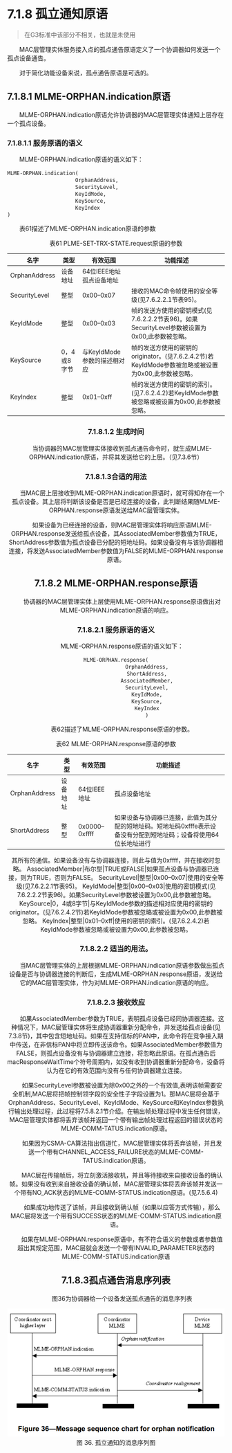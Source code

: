 # 7.1.8 孤立通知原语
>在G3标准中该部分不相关，也就是未使用

　　MAC层管理实体服务接入点的孤点通告原语定义了一个协调器如何发送一个孤点设备通告。

　　对于简化功能设备来说，孤点通告原语是可选的。
## 7.1.8.1 MLME-ORPHAN.indication原语
　　MLME-ORPHAN.indication原语允许协调器的MAC层管理实体通知上层存在一个孤点设备。

### 7.1.8.1.1 服务原语的语义
　　MLME-ORPHAN.indication原语的语义如下：
```
MLME-ORPHAN.indication(
                      OrphanAddress,
                      SecurityLevel,
                      KeyIdMode,
                      KeySource,
                      KeyIndex
)
```
　　表61描述了MLME-ORPHAN.indication原语的参数
<center>表61 PLME-SET-TRX-STATE.request原语的参数<center>

名字|类型|有效范围|功能描述
----|----|----|----
OrphanAddress|设备地址|64位IEEE地址孤点设备地址
SecurityLevel|整型|0x00–0x07|接收的MAC命令帧使用的安全等级(见7.6.2.2.1节表95)。
KeyIdMode|整型|0x00–0x03|帧的发送方使用的密钥模式(见7.6.2.2.2节表96)。如果SecurityLevel参数被设置为0x00,此参数被忽略。
KeySource|0，4或8字节|与KeyIdMode参数的描述相对应|帧的发送方使用的密钥的originator。(见7.6.2.4.2节)若KeyIdMode参数被忽略或被设置为0x00,此参数被忽略。
KeyIndex|整型|0x01–0xff|帧的发送方使用的密钥的索引。(见7.6.2.4.2)若KeyIdMode参数被忽略或被设置为0x00,此参数被忽略。

### 7.1.8.1.2 生成时间
　　当协调器的MAC层管理实体接收到孤点通告命令时，就生成MLME-ORPHAN.indication原语，并将其发送给它的上层。（见7.3.6节）

### 7.1.8.1.3合适的用法
　　当MAC层上层接收到MLME-ORPHAN.indication原语时，就可得知存在一个孤点设备。其上层将判断该设备是否是已经连接的设备，此判断结果随MLME-ORPHAN.response原语发送给MAC层管理实体。

　　如果设备为已经连接的设备，则MAC层管理实体将响应原语MLME-ORPHAN.response发送给孤点设备，其AssociatedMember参数值为TRUE，ShortAddress参数值为孤点设备已分配的短地址码。如果设备没有与该协调器相连接，将发送AssociatedMember参数值为FALSE的MLME-ORPHAN.response原语。

## 7.1.8.2 MLME-ORPHAN.response原语
　　协调器的MAC层管理实体上层使用MLME-ORPHAN.response原语做出对MLME-ORPHAN.indication原语的响应。

### 7.1.8.2.1 服务原语的语义
　　MLME-ORPHAN.response原语的语义如下：
```
MLME-ORPHAN.response(
                    OrphanAddress,
                    ShortAddress,
                    AssociatedMember,
                    SecurityLevel,
                    KeyIdMode,
                    KeySource,
                    KeyIndex
                    )
```
　　表62描述了MLME-ORPHAN.response原语的参数。
<center>表62 MLME-ORPHAN.response原语的参数<center>

名字|类型|有效范围|功能描述
----|----|----|----
OrphanAddress|设备地址|64位IEEE地址|孤点设备地址
ShortAddress|整型|0x0000–0xffff|如果设备与协调器已连接，此值为其分配的短地址码。短地址码0xfffe表示设备没有分配到短地址码；设备将使用64位长地址进行
其所有的通信。如果设备没有与协调器连接，则此与值为0xffff，并在接收时忽略。
AssociatedMember|布尔型|TRUE或FALSE|如果孤点设备与协调器已连接，则为TRUE，否则为FALSE。
SecurityLevel|整型|0x00–0x07|使用的安全等级(见7.6.2.2.1节表95)。
KeyIdMode|整型|0x00–0x03|使用的密钥模式(见7.6.2.2.2节表96)。如果SecurityLevel参数被设置为0x00,此参数被忽略。
KeySource|0，4或8字节|与KeyIdMode参数的描述相对应使用的密钥的originator。(见7.6.2.4.2节)若KeyIdMode参数被忽略或被设置为0x00,此参数被忽略。
KeyIndex|整型|0x01–0xff|使用的密钥的索引。(见7.6.2.4.2)若KeyIdMode参数被忽略或被设置为0x00,此参数被忽略。

### 7.1.8.2.2 适当的用法。
　　当MAC层管理实体的上层根据MLME-ORPHAN.indication原语参数做出孤点设备是否与协调器连接的判断后，生成MLME-ORPHAN.response原语，发送给它的MAC层管理实体，作为对MLME-ORPHAN.indication原语的响应。

### 7.1.8.2.3 接收效应
　　如果AssociatedMember参数为TRUE，表明孤点设备已经同协调器连接。这种情况下，MAC层管理实体将生成协调器重新分配命令，并发送给孤点设备(见7.3.8节)，其中包含短地址码。如果在支持信标的PAN中，此命令将在竞争接入期中传送，在非信标PAN中将立即传送该命令。如果AssociatedMember参数值为FALSE，则孤点设备没有与协调器建立连接，将忽略此原语。在孤点通告后macResponseWaitTime个符号周期内，如没有收到协调器重新分配命令，设备将认为在它的有效范围内没有与任何协调器建立连接。

　　如果SecurityLevel参数被设置为除0x00之外的一个有效值,表明该帧需要安全机制,MAC层将把帧控制领字段的安全性子字段设置为1。那MAC层将会基于OrphanAddress、SecurityLevel、KeyIdMode、KeySource和KeyIndex参数执行输出处理过程，此过程将7.5.8.2.1节介绍。在输出帧处理过程中发生任何错误，MAC层管理实体都将丢弃该帧并返回一个带有输出帧处理过程返回的错误状态的MLME-COMM-TATUS.indication原语。

　　如果因为CSMA-CA算法指出信道忙，MAC层管理实体将丢弃该帧，并且发送一个带有CHANNEL_ACCESS_FAILURE状态的MLME-COMM-TATUS.indication原语。

　　MAC层在传输帧后，将立刻激活接收机，并且等待接收来自接收设备的确认帧。如果没有收到来自接收设备的确认帧，MAC层管理实体将丢弃该帧并发送一个带有NO_ACK状态的MLME-COMM-STATUS.indication原语。(见7.5.6.4)

　　如果成功地传送了该帧，并且接收到确认帧（如果以应答方式传输），那么MAC层将发送一个带有SUCCESS状态的MLME-COMM-STATUS.indication原语。

　　如果在MLME-ORPHAN.response原语中，有不符合语义的参数或者参数值超出其规定范围，MAC层就会发送一个带有INVALID_PARAMETER状态的MLME-COMM-STATUS.indication原语

## 7.1.8.3孤点通告消息序列表
　　图36为协调器给一个设备发送孤点通告的消息序列表
<center><img src="../images/Image_figure36.png"/><center>
<center>图 36. 孤立通知的消息序列图 <center>
